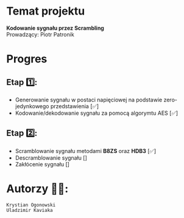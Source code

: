 # Temat projektu 
**Kodowanie sygnału przez Scrambling**  
Prowadzący: Piotr Patronik
# Progres

## Etap 1️⃣:
- Generowanie sygnału w postaci napięciowej na podstawie zero-jedynkowego przedstawienia [✅]
- Kodowanie/dekodowanie sygnału za pomocą algorymtu AES [✅]  
## Etap 2️⃣:
- Scramblowanie sygnału metodami **B8ZS** oraz **HDB3** [✅]
- Descramblowanie sygnału []
- Zakłócenie sygnału []

# Autorzy 👨‍💼:
`Krystian Ogonowski`  
`Uladzimir Kaviaka`

